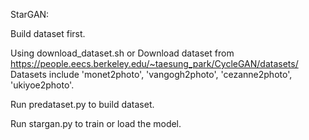 StarGAN:

Build dataset first.

Using download_dataset.sh or Download dataset from https://people.eecs.berkeley.edu/~taesung_park/CycleGAN/datasets/
Datasets include 'monet2photo', 'vangogh2photo', 'cezanne2photo', 'ukiyoe2photo'.

Run predataset.py to build dataset.

Run stargan.py to train or load the model.
